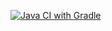 [![Java CI with Gradle](https://github.com/Stepan-Prosin/Gradletest4/actions/workflows/gradle.yml/badge.svg)](https://github.com/Stepan-Prosin/Gradletest4/actions/workflows/gradle.yml)